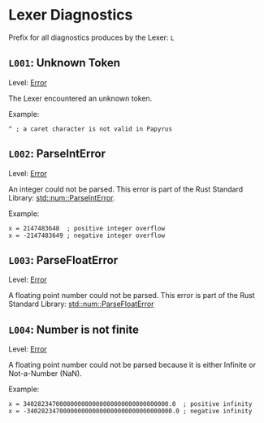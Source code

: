 # Lexer Diagnostics

Prefix for all diagnostics produces by the Lexer: `L`

## `L001`: Unknown Token

Level: [Error](./index.md#error)

The Lexer encountered an unknown token.

Example:

```papyrus
^ ; a caret character is not valid in Papyrus
```

## `L002`: ParseIntError

Level: [Error](./index.md#error)

An integer could not be parsed. This error is part of the Rust Standard Library: [std::num::ParseIntError](https://doc.rust-lang.org/std/num/struct.ParseIntError.html).

Example:

```papyrus
x = 2147483648  ; positive integer overflow
x = -2147483649 ; negative integer overflow
```

## `L003`: ParseFloatError

Level: [Error](./index.md#error)

A floating point number could not be parsed. This error is part of the Rust Standard Library: [std::num::ParseFloatError](https://doc.rust-lang.org/std/num/struct.ParseFloatError.html)

## `L004`: Number is not finite

Level: [Error](./index.md#error)

A floating point number could not be parsed because it is either Infinite or Not-a-Number (NaN).

Example:

```papyrus
x = 3402823470000000000000000000000000000000.0  ; positive infinity
x = -3402823470000000000000000000000000000000.0 ; negative infinity
```
